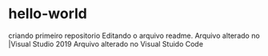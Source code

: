 # hello-world
criando primeiro repositorio
Editando o arquivo readme.
Arquivo alterado no |Visual Studio 2019
Arquivo alterado no Visual Stuido Code

